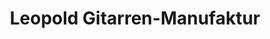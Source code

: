 ---
title: "Leopold Gitarren-Manufaktur"
url: /allendorf/leopold-gitarren-manufaktur/
shop: Musik
---